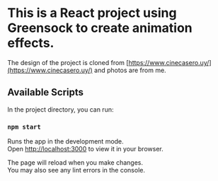# This is a React project using Greensock to create animation effects.

The design of the project is cloned from [https://www.cinecasero.uy/](https://www.cinecasero.uy/) and photos are from me.

## Available Scripts

In the project directory, you can run:

### `npm start`

Runs the app in the development mode.\
Open [http://localhost:3000](http://localhost:3000) to view it in your browser.

The page will reload when you make changes.\
You may also see any lint errors in the console.
